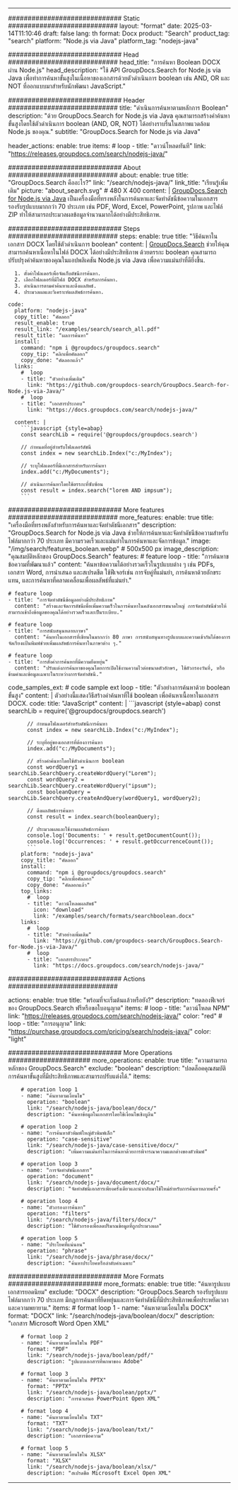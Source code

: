 
---
############################# Static ############################
layout: "format"
date:  2025-03-14T11:10:46
draft: false
lang: th
format: Docx
product: "Search"
product_tag: "search"
platform: "Node.js via Java"
platform_tag: "nodejs-java"

############################# Head ############################
head_title: "การค้นหา Boolean DOCX ผ่าน Node.js"
head_description: "ใช้ API GroupDocs.Search for Node.js via Java เพื่อทำการค้นหาขั้นสูงในเนื้อหาของเอกสารด้วยตัวดำเนินการ boolean เช่น AND, OR และ NOT ที่ออกแบบมาสำหรับนักพัฒนา JavaScript."

############################# Header ############################
title: "ดำเนินการค้นหาตามหลักการ Boolean" 
description: "ด้วย GroupDocs.Search for Node.js via Java คุณสามารถสร้างคำค้นหาขั้นสูงโดยใช้ตัวดำเนินการ boolean (AND, OR, NOT) ได้อย่างราบรื่นในสภาพแวดล้อม Node.js ของคุณ."
subtitle: "GroupDocs.Search for Node.js via Java" 

header_actions:
  enable: true
  items:
    #  loop
    - title: "ดาวน์โหลดทันที"
      link: "https://releases.groupdocs.com/search/nodejs-java/"
      
############################# About ############################
about:
    enable: true
    title: "GroupDocs.Search คืออะไร?"
    link: "/search/nodejs-java/"
    link_title: "เรียนรู้เพิ่มเติม"
    picture: "about_search.svg" # 480 X 400
    content: |
       [GroupDocs.Search for Node.js via Java](/search/nodejs-java/) เป็นเครื่องมือที่ทรงพลังในการค้นหาและจัดทำดัชนีข้อความในเอกสาร รองรับรูปแบบมากกว่า 70 ประเภท เช่น PDF, Word, Excel, PowerPoint, รูปภาพ และไฟล์ ZIP ทำให้สามารถประมวลผลข้อมูลจำนวนมากได้อย่างมีประสิทธิภาพ.

############################# Steps ############################
steps:
    enable: true
    title: "วิธีค้นหาในเอกสาร DOCX โดยใช้ตัวดำเนินการ boolean"
    content: |
      [GroupDocs.Search](/search/nodejs-java/) ช่วยให้คุณสามารถค้นหาเนื้อหาในไฟล์ DOCX ได้อย่างมีประสิทธิภาพ ด้วยตรรกะ boolean คุณสามารถปรับปรุงคำค้นหาของคุณในแอปพลิเคชัน Node.js via Java เพื่อความแม่นยำที่ดียิ่งขึ้น.
      
      1. ตั้งค่าโฟลเดอร์เพื่อจัดเก็บดัชนีการค้นหา.
      2. เลือกโฟลเดอร์ที่มีไฟล์ DOCX สำหรับการค้นหา.
      3. ดำเนินการตามคำค้นหาและดึงผลลัพธ์.
      4. ประมวลผลและวิเคราะห์ผลลัพธ์การค้นหา.
   
    code:
      platform: "nodejs-java"
      copy_title: "คัดลอก"
      result_enable: true
      result_link: "/examples/search/search_all.pdf"
      result_title: "ผลการค้นหา"
      install:
        command: "npm i @groupdocs/groupdocs.search"
        copy_tip: "คลิกเพื่อคัดลอก"
        copy_done: "คัดลอกแล้ว"
      links:
        #  loop
        - title: "ตัวอย่างเพิ่มเติม"
          link: "https://github.com/groupdocs-search/GroupDocs.Search-for-Node.js-via-Java/"
        #  loop
        - title: "เอกสารประกอบ"
          link: "https://docs.groupdocs.com/search/nodejs-java/"
          
      content: |
        ```javascript {style=abap}
        const searchLib = require('@groupdocs/groupdocs.search')

        // กำหนดที่อยู่สำหรับโฟลเดอร์ดัชนี
        const index = new searchLib.Index("c:/MyIndex");

        // ระบุโฟลเดอร์ที่มีเอกสารสำหรับการค้นหา
        index.add("c:/MyDocuments");

        // ดำเนินการค้นหาโดยใช้ตรรกะที่ซับซ้อน
        const result = index.search("lorem AND impsum");
        ```            

############################# More features ############################
more_features:
  enable: true
  title: "เครื่องมือที่ทรงพลังสำหรับการค้นหาและจัดทำดัชนีเอกสาร"
  description: "GroupDocs.Search for Node.js via Java ช่วยให้การค้นหาและจัดทำดัชนีข้อความสำหรับไฟล์มากกว่า 70 ประเภท มีความรวดเร็วและแม่นยำในการค้นหาและจัดการข้อมูล."
  image: "/img/search/features_boolean.webp" # 500x500 px
  image_description: "คุณสมบัติหลักของ GroupDocs.Search"
  features:
    # feature loop
    - title: "การค้นหาขข้อความที่พัฒนาแล้ว"
      content: "ค้นหาข้อความได้อย่างรวดเร็วในรูปแบบต่าง ๆ เช่น PDFs, เอกสาร Word, การนำเสนอ และสเปรดชีต ใช้ฟีเจอร์เช่น การจับคู่ที่แม่นยำ, การค้นหาด้วยอักขระแทน, และการค้นหาที่คลาดเคลื่อนเพื่อผลลัพธ์ที่แม่นยำ."

    # feature loop
    - title: "การจัดทำดัชนีข้อมูลอย่างมีประสิทธิภาพ"
      content: "สร้างและจัดการดัชนีเพื่อเพิ่มความเร็วในการค้นหาในคลังเอกสารขนาดใหญ่ การจัดทำดัชนีช่วยให้สามารถเข้าถึงข้อมูลของคุณได้อย่างรวดเร็วและเป็นระเบียบ."

    # feature loop
    - title: "การสนับสนุนหลายภาษา"
      content: "ค้นหาในเอกสารที่เขียนในมากกว่า 80 ภาษา การสนับสนุนทางรูปแบบและความเข้ากันได้ของการจัดเรียงแป้นพิมพ์ช่วยเพิ่มผลลัพธ์การค้นหาในภาษาต่าง ๆ."

    # feature loop
    - title: "การตั้งค่าการค้นหาที่มีความยืดหยุ่น"
      content: "ปรับแต่งการค้นหาของคุณโดยการเปิดใช้งานความไวต่อขนาดตัวอักษร, ใช้ตัวกรองวันที่, หรือข้ามคำและข้อมูลเฉพาะในระหว่างการจัดทำดัชนี."
      
  code_samples_ext:
    # code sample ext loop
    - title: "ตัวอย่างการค้นหาด้วย boolean ขั้นสูง"
      content: |
        ตัวอย่างนี้แสดงวิธีสร้างคำค้นหาที่ใช้ boolean เพื่อค้นหาเนื้อหาในเอกสาร DOCX.
      code:
        title: "JavaScript"
        content: |
          ```javascript {style=abap}
          const searchLib = require('@groupdocs/groupdocs.search')
          
          // กำหนดโฟลเดอร์สำหรับดัชนีการค้นหา
          const index = new searchLib.Index("c:/MyIndex");
              
          // ระบุที่อยู่ของเอกสารที่ต้องการค้นหา
          index.add("c:/MyDocuments");

          // สร้างคำค้นหาโดยใช้ตัวดำเนินการ boolean
          const wordQuery1 = searchLib.SearchQuery.createWordQuery("Lorem");
          const wordQuery2 = searchLib.SearchQuery.createWordQuery("ipsum");
          const booleanQuery = searchLib.SearchQuery.createAndQuery(wordQuery1, wordQuery2);

          // ดึงผลลัพธ์การค้นหา
          const result = index.search(booleanQuery);
          
          // ประมวลผลและใช้งานผลลัพธ์การค้นหา
          console.log('Documents: ' + result.getDocumentCount());
          console.log('Occurrences: ' + result.getOccurrenceCount());
          ```
        platform: "nodejs-java"
        copy_title: "คัดลอก"
        install:
          command: "npm i @groupdocs/groupdocs.search"
          copy_tip: "คลิกเพื่อคัดลอก"
          copy_done: "คัดลอกแล้ว"
        top_links:
          #  loop
          - title: "ดาวน์โหลดผลลัพธ์"
            icon: "download"
            link: "/examples/search/formats/searchboolean.docx"
        links:
          #  loop
          - title: "ตัวอย่างเพิ่มเติม"
            link: "https://github.com/groupdocs-search/GroupDocs.Search-for-Node.js-via-Java/"
          #  loop
          - title: "เอกสารประกอบ"
            link: "https://docs.groupdocs.com/search/nodejs-java/"
            

            


############################# Actions ############################

actions:
  enable: true
  title: "พร้อมที่จะเริ่มต้นแล้วหรือยัง?"
  description: "ทดลองฟีเจอร์ของ GroupDocs.Search ฟรีหรือขอใบอนุญาต"
  items:
    #  loop
    - title: "ดาวน์โหลด NPM"
      link: "https://releases.groupdocs.com/search/nodejs-java/"
      color: "red"
        #  loop
    - title: "การอนุญาต"
      link: "https://purchase.groupdocs.com/pricing/search/nodejs-java/"
      color: "light"


############################# More Operations #####################
more_operations:
    enable: true
    title: "ความสามารถหลักของ GroupDocs.Search"
    exclude: "boolean"
    description: "ปลดล็อคคุณสมบัติการค้นหาขั้นสูงที่มีประสิทธิภาพและสามารถปรับแต่งได้."
    items: 
          
        # operation loop 1
        - name: "ค้นหาตามเงื่อนไข"
          operation: "boolean"
          link: "/search/nodejs-java/boolean/docx/"
          description: "ค้นหาข้อมูลในเอกสารโดยใช้เงื่อนไขเชิงบูลีน"

        # operation loop 2
        - name: "การค้นหาตัวพิมพ์ใหญ่ตัวพิมพ์เล็ก"
          operation: "case-sensitive"
          link: "/search/nodejs-java/case-sensitive/docx/"
          description: "เพิ่มความแม่นยำในการค้นหาด้วยการพิจารณาความแตกต่างของตัวพิมพ์"

        # operation loop 3
        - name: "การจัดทำดัชนีเอกสาร"
          operation: "document"
          link: "/search/nodejs-java/document/docx/"
          description: "จัดทำดัชนีเอกสารเพียงครั้งเดียวและนำกลับมาใช้ใหม่สำหรับการค้นหาหลายครั้ง"

        # operation loop 4
        - name: "ตัวกรองการค้นหา"
          operation: "filters"
          link: "/search/nodejs-java/filters/docx/"
          description: "ใช้ตัวกรองเพื่อลดปริมาณข้อมูลที่ถูกประมวลผล"

        # operation loop 5
        - name: "ประโยคที่แน่นอน"
          operation: "phrase"
          link: "/search/nodejs-java/phrase/docx/"
          description: "ค้นหาประโยคหรือลำดับคำเฉพาะ"
          
        
          
############################# More Formats ########################
more_formats:
    enable: true
    title: "ค้นหารูปแบบเอกสารยอดนิยม"
    exclude: "DOCX"
    description: "GroupDocs.Search รองรับรูปแบบไฟล์มากกว่า 70 ประเภท มีกฎการค้นหาที่ยืดหยุ่นและการจัดทำดัชนีที่มีประสิทธิภาพเพื่อประหยัดเวลาและความพยายาม."
    items: 
        # format loop 1
        - name: "ค้นหาตามเงื่อนไขใน DOCX"
          format: "DOCX"
          link: "/search/nodejs-java/boolean/docx/"
          description: "เอกสาร Microsoft Word Open XML"
          
        # format loop 2
        - name: "ค้นหาตามเงื่อนไขใน PDF"
          format: "PDF"
          link: "/search/nodejs-java/boolean/pdf/"
          description: "รูปแบบเอกสารที่พกพาของ Adobe"
          
        # format loop 3
        - name: "ค้นหาตามเงื่อนไขใน PPTX"
          format: "PPTX"
          link: "/search/nodejs-java/boolean/pptx/"
          description: "การนำเสนอ PowerPoint Open XML"

        # format loop 4
        - name: "ค้นหาตามเงื่อนไขใน TXT"
          format: "TXT"
          link: "/search/nodejs-java/boolean/txt/"
          description: "เอกสารข้อความ"
          
        # format loop 5
        - name: "ค้นหาตามเงื่อนไขใน XLSX"
          format: "XLSX"
          link: "/search/nodejs-java/boolean/xlsx/"
          description: "สเปรดชีต Microsoft Excel Open XML"
  

---